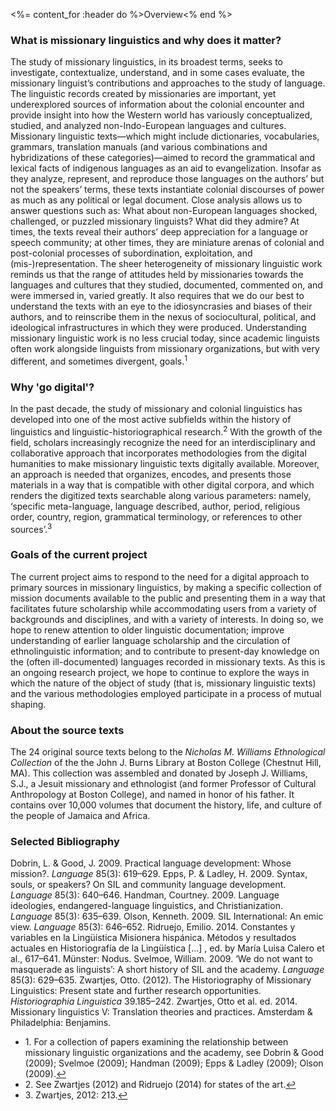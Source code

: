 <%= content_for :header do %>Overview<% end %>

### What is missionary linguistics and why does it matter?

The study of missionary linguistics, in its broadest terms, seeks to
investigate,  contextualize, understand, and in some cases evaluate, the
missionary linguist’s contributions and approaches to the study of
language. The linguistic records created by missionaries are important,
yet underexplored sources of information about the colonial encounter
and provide insight into how the Western world has variously
conceptualized, studied, and analyzed non-Indo-European languages and
cultures. Missionary linguistic texts—which might include dictionaries,
vocabularies, grammars, translation manuals (and various combinations
and hybridizations of these categories)—aimed to record the grammatical
and lexical facts of indigenous languages as an aid to evangelization.
Insofar as they analyze, represent, and reproduce those languages on the
authors’ but not the speakers’ terms, these texts instantiate colonial
discourses of power as much as any political or legal document. Close
analysis allows us to answer questions such as: What about non-European
languages shocked, challenged, or puzzled missionary linguists? What did
they admire? At times, the texts reveal their authors’ deep appreciation
for a language or speech community; at other times, they are miniature
arenas of colonial and post-colonial processes of subordination,
exploitation, and (mis-)representation. The sheer heterogeneity of
missionary linguistic work reminds us that the range of attitudes held
by missionaries towards the languages and cultures that they studied,
documented, commented on, and were immersed in, varied greatly. It also
requires that we do our best to understand the texts with an eye to the
idiosyncrasies and biases of their authors, and to reinscribe them in
the nexus of sociocultural, political, and ideological infrastructures
in which they were produced. Understanding missionary linguistic work is
no less crucial today, since academic linguists often work alongside
linguists from missionary organizations, but with very different, and
sometimes divergent, goals.<sup>1</sup>

### Why 'go digital'?

In the past decade, the study of missionary and colonial linguistics has
developed into one of the most active subfields within the history of
linguistics and linguistic-historiographical research.<sup>2</sup> With the growth
of the field, scholars increasingly recognize the need for an
interdisciplinary and collaborative approach that incorporates
methodologies from the digital humanities to make missionary linguistic
texts digitally available. Moreover, an approach is needed that
organizes, encodes, and presents those materials in a way that is
compatible with other digital corpora, and which renders the digitized
texts searchable along various parameters: namely, ‘specific
meta-language, language described, author, period, religious order,
country, region, grammatical terminology, or references to other
sources’.<sup>3</sup>

### Goals of the current project

The current project aims to respond to the need for a digital approach
to primary sources in missionary linguistics, by making a specific
collection of mission documents available to the public and presenting
them in a way that facilitates future scholarship while accommodating
users from a variety of backgrounds and disciplines, and with a variety
of interests. In doing so, we hope to renew attention to older
linguistic documentation; improve understanding of earlier language
scholarship and the circulation of ethnolinguistic information; and to
contribute to present-day knowledge on the (often ill-documented)
languages recorded in missionary texts. As this is an ongoing research
project, we hope to continue to explore the ways in which the nature of
the object of study (that is, missionary linguistic texts) and the
various methodologies employed participate in a process of mutual
shaping.

### About the source texts

The 24 original source texts belong to
the <cite>Nicholas M. Williams Ethnological Collection</cite> of the the John J.
Burns Library at Boston College (Chestnut Hill, MA). This collection was
assembled and donated by Joseph J. Williams, S.J., a Jesuit missionary
and ethnologist (and former Professor of Cultural Anthropology at Boston
College), and named in honor of his father. It contains over 10,000
volumes that document the history, life, and culture of the people of
Jamaica and Africa.

### Selected Bibliography 

Dobrin, L. & Good, J. 2009. Practical language development: Whose mission?. *Language* 85(3): 619–629.
Epps, P. & Ladley, H. 2009. Syntax, souls, or speakers? On SIL and community language development.
  *Language* 85(3): 640–646.
Handman, Courtney. 2009. Language ideologies, endangered-language linguistics, and Christianization.
  *Language* 85(3): 635–639.
Olson, Kenneth. 2009. SIL International: An emic view. *Language* 85(3): 646–652.
Ridruejo, Emilio. 2014. Constantes y variables en la Lingüística Misionera hispánica. Métodos y resultados
  actuales en Historiografía de la Lingüística [...] , ed. by María Luisa Calero et al., 617–641. Münster:
  Nodus.
Svelmoe, William. 2009. ‘We do not want to masquerade as linguists’: A short history of SIL and the academy.
  *Language* 85(3): 629–635.
Zwartjes, Otto. (2012). The Historiography of Missionary Linguistics: Present state and further research
  opportunities. *Historiographia Linguistica* 39.185–242.
Zwartjes, Otto et al. ed. 2014. Missionary linguistics V: Translation theories and practices. Amsterdam &
  Philadelphia: Benjamins.

<ul class="footnote-list">
<li id="fn1">1. For a collection of papers examining the relationship between missionary linguistic
    organizations
    and the academy, see Dobrin & Good (2009); Svelmoe (2009); Handman (2009); Epps & Ladley (2009); Olson
    (2009).<a href="#ref1" title="Jump back to footnote 1 in the text.">↩</a></li>
<li id="fn2">2. See Zwartjes (2012) and Ridruejo (2014) for states of the
    art.<a href="#ref2" title="Jump back to footnote 2 in the text.">↩</a></li>
<li id="fn3">3. Zwartjes, 2012: 213.<a href="#ref3" title="Jump back to footnote 3 in the text.">↩</a></li>
</ul>
